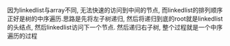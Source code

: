 因为linkedlist与array不同, 无法快速的访问到中间的节点, 而linkedlist的排列顺序正好是树的中序遍历.思路是先将左子树递归, 然后将递归到底的root就是linkedlist的头结点, 然后linkedlist访问下一个节点. 然后递归右子树, 整个过程就是一个中序遍历的过程